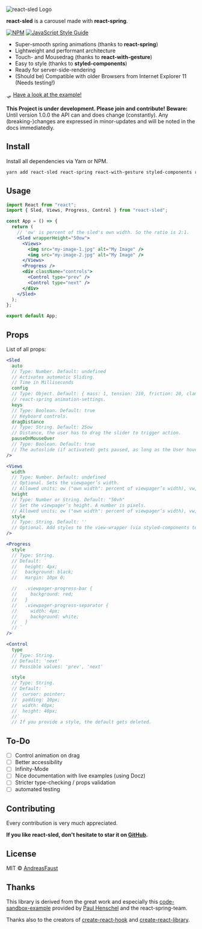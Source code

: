 ![react-sled Logo](https://raw.github.com/andreasfaust/react-sled/master/react-sled-logo.png)

**react-sled** is a carousel made with **react-spring**.

[![NPM](https://img.shields.io/npm/v/react-sled.svg)](https://www.npmjs.com/package/react-sled) [![JavaScript Style Guide](https://img.shields.io/badge/code_style-standard-brightgreen.svg)](https://standardjs.com)

- Super-smooth spring animations (thanks to **react-spring**)
- Lightweight and performant architecture
- Touch- and Mousedrag (thanks to **react-with-gesture**)
- Easy to style (thanks to **styled-components**)
- Ready for server-side-rendering
- (Should be) Compatible with older Browsers from Internet Explorer 11 (Needs testing!)

🛷 [Have a look at the example!](https://andreasfaust.github.io/react-sled/)

**This Project is under development. Please join and contribute!**
**Beware:** Until version 1.0.0 the API can and does change (constantly). Any (breaking-)changes are expressed in minor-updates and will be noted in the docs immediatedly.

## Install

Install all dependencies via Yarn or NPM.

```bash
yarn add react-sled react-spring react-with-gesture styled-components react react-dom
```

## Usage

```jsx
import React from "react";
import { Sled, Views, Progress, Control } from "react-sled";

const App = () => {
  return (
    // 'ow' is percent of the sled's own width. So the ratio is 2:1.
    <Sled wrapperHeight="50ow">
      <Views>
        <img src="my-image-1.jpg" alt="My Image" />
        <img src="my-image-2.jpg" alt="My Image" />
      </Views>
      <Progress />
      <div className="controls">
        <Control type="prev" />
        <Control type="next" />
      </div>
    </Sled>
  );
};

export default App;
```

## Props

List of all props:

```jsx
<Sled
  auto
  // Type: Number. Default: undefined
  // Activates automatic Sliding.
  // Time in Milliseconds
  config
  // Type: Object. Default: { mass: 1, tension: 210, friction: 20, clamp: true }
  // react-spring animation-settings.
  keys
  // Type: Boolean. Default: true
  // Keyboard controls.
  dragDistance
  // Type: String. Default: 25ow
  // Distance, the user has to drag the slider to trigger action.
  pauseOnMouseOver
  // Type: Boolean. Default: true
  // The autoslide (if activated) gets paused, as long as the User hovers over the sled.
/>
```

```jsx
<Views
  width
  // Type: Number. Default: undefined
  // Optional. Sets the viewpager’s width.
  // Allowed units: ow ("own width": percent of viewpager’s width), vw, vh, rem, em, px
  height
  // Type: Number or String. Default: "50vh"
  // Set the viewpager’s height. A number is pixels.
  // Allowed units: ow ("own width": percent of viewpager’s width), vw, vh, rem, em, px
  style
  // Type: String. Default: ''
  // Optional. Add styles to the view-wrapper (via styled-components template-string).
/>
```

```jsx
<Progress
  style
  // Type: String.
  // Default: `
  //   height: 4px;
  //   background: black;
  //   margin: 10px 0;

  //   .viewpager-progress-bar {
  //     background: red;
  //   }
  //   .viewpager-progress-separator {
  //     width: 4px;
  //     background: white;
  //   }
  // `
/>
```

```jsx
<Control
  type
  // Type: String.
  // Default: 'next'
  // Possible values: 'prev', 'next'

  style
  // Type: String.
  // Default: `
  //  cursor: pointer;
  //  padding: 10px;
  //  width: 40px;
  //  height: 40px;
  //`
  // If you provide a style, the default gets deleted.
```

## To-Do

- [ ] Control animation on drag
- [ ] Better accessibility
- [ ] Infinity-Mode
- [ ] Nice documentation with live examples (using Docz)
- [ ] Stricter type-checking / props validation
- [ ] automated testing

## Contributing

Every contribution is very much appreciated.

**If you like react-sled, don't hesitate to star it on [GitHub](https://github.com/AndreasFaust/react-sled).**

## License

MIT © [AndreasFaust](https://github.com/AndreasFaust)

## Thanks

This library is derived from the great work and especially this [code-sandbox-example](https://codesandbox.io/embed/n9vo1my91p) provided by [Paul Henschel](https://github.com/drcmda) and the react-spring-team.

Thanks also to the creators of [create-react-hook](https://github.com/hermanya/create-react-hook) and [create-react-library](https://github.com/transitive-bullshit/create-react-library).
